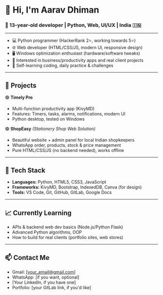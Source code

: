 # 👋 Hi, I'm Aarav Dhiman

### 🚀 13-year-old developer | Python, Web, UI/UX | India 🇮🇳

---

- 💻 Python programmer (HackerRank 2⭐, working towards 5⭐)
- 🌐 Web developer (HTML/CSS/JS, modern UI, responsive design)
- 🖥 Windows optimization enthusiast (hardware/software tweaks)
- 🎯 Interested in business/productivity apps and real client projects
- 🏫 Self-learning coding, daily practice & challenges

---

## 💼 Projects

🟢 **Timely Pro**
- Multi-function productivity app (KivyMD)
- Features: Timers, tasks, alarms, notifications, modern UI
- Python desktop, tested on Windows

🟢 **ShopEasy** *(Stationery Shop Web Solution)*
- Beautiful website + admin panel for local Indian shopkeepers
- WhatsApp order, products, stock & price management
- Pure HTML/CSS/JS (no backend needed), works offline

---

## 🔧 Tech Stack

- **Languages:** Python, HTML5, CSS3, JavaScript
- **Frameworks:** KivyMD, Bootstrap, IndexedDB, Canva (for design)
- **Tools:** VS Code, Git, GitHub, GitLab, Google Docs

---

## 📈 Currently Learning

- APIs & backend web dev basics (Node.js/Python Flask)
- Advanced Python algorithms, OOP
- How to build for real clients (portfolio sites, web stores)

---

## 📫 Contact Me

- Gmail: [your_email@gmail.com]
- WhatsApp: [if you want, optional]
- [Your LinkedIn, if you have one]
- Portfolio: [your GitLab link, if you'd like]
